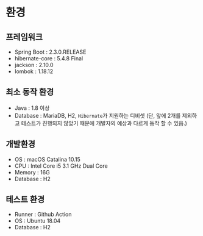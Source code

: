 # 환경 
## 프레임워크 
- Spring Boot : 2.3.0.RELEASE
- hibernate-core : 5.4.8 Final
- jackson : 2.10.0
- lombok : 1.18.12

## 최소 동작 환경 
- Java : 1.8 이상
- Database : MariaDB, H2, `Hibernate`가 지원하는 디비셋 
  (단, 앞에 2개를 제외하고 테스트가 진행되지 않았기 때문에 개발자의 예상과 다르게 동작 할 수 있음.)

## 개발환경 
- OS : macOS Catalina 10.15 
- CPU : Intel Core i5 3.1 GHz Dual Core
- Memory : 16G 
- Database : H2 

## 테스트 환경 
- Runner : Github Action
- OS : Ubuntu 18.04
- Database : H2